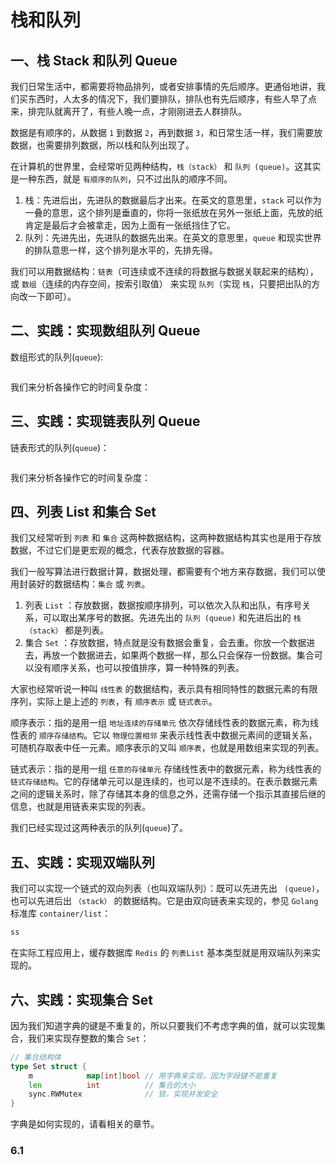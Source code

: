 # 栈和队列

## 一、栈 Stack 和队列 Queue

我们日常生活中，都需要将物品排列，或者安排事情的先后顺序。更通俗地讲，我们买东西时，人太多的情况下，我们要排队，排队也有先后顺序，有些人早了点来，排完队就离开了，有些人晚一点，才刚刚进去人群排队。

数据是有顺序的，从数据 `1` 到数据 `2`，再到数据 `3`，和日常生活一样，我们需要放数据，也需要排列数据，所以栈和队列出现了。

在计算机的世界里，会经常听见两种结构，`栈（stack）` 和 `队列 (queue)`。这其实是一种东西，就是 `有顺序的队列`，只不过出队的顺序不同。

1. 栈：先进后出，先进队的数据最后才出来。在英文的意思里，`stack` 可以作为一叠的意思，这个排列是垂直的，你将一张纸放在另外一张纸上面，先放的纸肯定是最后才会被拿走，因为上面有一张纸挡住了它。
2. 队列：先进先出，先进队的数据先出来。在英文的意思里，`queue` 和现实世界的排队意思一样，这个排列是水平的，先排先得。

我们可以用数据结构：`链表`（可连续或不连续的将数据与数据关联起来的结构），或 `数组`（连续的内存空间，按索引取值） 来实现 `队列`（实现 `栈`，只要把出队的方向改一下即可）。

## 二、实践：实现数组队列 Queue

数组形式的队列(`queue`):

```go

```

我们来分析各操作它的时间复杂度：

## 三、实践：实现链表队列 Queue

链表形式的队列(`queue`)：

```go

```

我们来分析各操作它的时间复杂度：

## 四、列表 List 和集合 Set

我们又经常听到 `列表` 和 `集合` 这两种数据结构，这两种数据结构其实也是用于存放数据，不过它们是更宏观的概念，代表存放数据的容器。

我们一般写算法进行数据计算，数据处理，都需要有个地方来存数据，我们可以使用封装好的数据结构：`集合` 或 `列表`。

1. 列表 `List` ：存放数据，数据按顺序排列，可以依次入队和出队，有序号关系，可以取出某序号的数据。先进先出的 `队列 (queue)` 和先进后出的 `栈（stack）` 都是列表。
2. 集合 `Set` ：存放数据，特点就是没有数据会重复，会去重。你放一个数据进去，再放一个数据进去，如果两个数据一样，那么只会保存一份数据。集合可以没有顺序关系，也可以按值排序，算一种特殊的列表。

大家也经常听说一种叫 `线性表` 的数据结构，表示具有相同特性的数据元素的有限序列，实际上是上述的 `列表`，有 `顺序表示` 或 `链式表示`。

顺序表示：指的是用一组 `地址连续的存储单元` 依次存储线性表的数据元素，称为线性表的 `顺序存储结构`。它以 `物理位置相邻` 来表示线性表中数据元素间的逻辑关系，可随机存取表中任一元素。顺序表示的又叫 `顺序表`，也就是用数组来实现的列表。

链式表示：指的是用一组 `任意的存储单元` 存储线性表中的数据元素，称为线性表的 `链式存储结构`。它的存储单元可以是连续的，也可以是不连续的。在表示数据元素之间的逻辑关系时，除了存储其本身的信息之外，还需存储一个指示其直接后继的信息，也就是用链表来实现的列表。

我们已经实现过这两种表示的队列(`queue`)了。

## 五、实践：实现双端队列

我们可以实现一个链式的双向列表（也叫双端队列）：既可以先进先出 ` (queue)`，也可以先进后出 `（stack）` 的数据结构。它是由双向链表来实现的，参见 `Golang` 标准库 `container/list`：

```go
ss
```

在实际工程应用上，缓存数据库 `Redis` 的 `列表List` 基本类型就是用双端队列来实现的。

## 六、实践：实现集合 Set

因为我们知道字典的键是不重复的，所以只要我们不考虑字典的值，就可以实现集合，我们来实现存整数的集合 `Set`：

```go
// 集合结构体
type Set struct {
	m            map[int]bool // 用字典来实现，因为字段键不能重复
	len          int          // 集合的大小
	sync.RWMutex              // 锁，实现并发安全
}
```

字典是如何实现的，请看相关的章节。

### 6.1